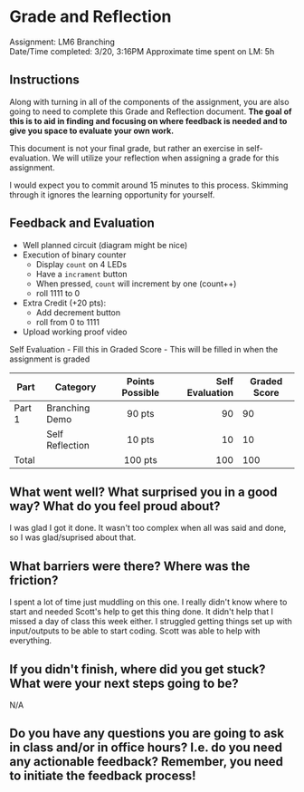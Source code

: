 # Grade and Reflection
Assignment: LM6 Branching    
Date/Time completed:   3/20, 3:16PM
Approximate time spent on LM: 5h 

## Instructions
Along with turning in all of the components of the assignment, you are also going to need to complete this Grade and Reflection document. **The goal of this is to aid in finding and focusing on where feedback is needed and to give you space to evaluate your own work.**

This document is not your final grade, but rather an exercise in self-evaluation. We will utilize your reflection when assigning a grade for this assignment.

I would expect you to commit around 15 minutes to this process. Skimming through it ignores the learning opportunity for yourself.

## Feedback and Evaluation

* Well planned circuit (diagram might be nice)
* Execution of binary counter
  * Display `count` on 4 LEDs
  * Have a `incrament` button
  * When pressed, `count` will increment by one (count++)
  * roll 1111 to 0 
* Extra Credit (+20 pts):
  * Add decrement button
  * roll from 0 to 1111
* Upload working proof video

Self Evaluation - Fill this in
Graded Score - This will be filled in when the assignment is graded

| Part   | Category                 | Points Possible | Self Evaluation | Graded Score |
| -------|--------------------------|:---------------:|----------------:|--------------|
| Part 1 | Branching Demo           |         90 pts  |       90        |          90  |
|        | Self Reflection          |         10 pts  |          10     |          10  |
| Total  |                          |        100 pts  |        100      |         100  |


## What went well? What surprised you in a good way? What do you feel proud about?
I was glad I got it done. It wasn't too complex when all was said and done, so I was glad/suprised about that.
## What barriers were there? Where was the friction? 
I spent a lot of time just muddling on this one. I really didn't know where to start and needed Scott's help to get this thing done. 
It didn't help that I missed a day of class this week either. I struggled getting things set up with input/outputs to be able to start coding. Scott was able to help with everything.
## If you didn't finish, where did you get stuck? What were your next steps going to be?
N/A
## Do you have any questions you are going to ask in class and/or in office hours? I.e. do you need any actionable feedback? Remember, you need to initiate the feedback process!
